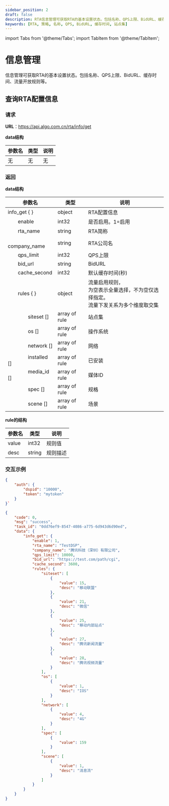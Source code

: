 ```yaml
---
sidebar_position: 2
draft: false
description: RTA信息管理可获取RTA的基本设置状态。包括名称、QPS上限、BidURL、缓存时间、流量开放规则等。
keywords: [RTA, 策略, 名称, QPS, BidURL, 缓存时间, 站点集]
---
```

import Tabs from '@theme/Tabs';
import TabItem from '@theme/TabItem';

# 信息管理

信息管理可获取RTA的基本设置状态。包括名称、QPS上限、BidURL、缓存时间、流量开放规则等。

## 查询RTA配置信息

### 请求

**URL**：https://api.algo.com.cn/rta/info/get

**data结构**

| 参数名 | 类型 |  说明 |
| ---- | ---- | ---- |
| 无 | 无 | 无 |

### 返回

**data结构**

| 参数名 | 类型 |  说明 |
| ---- | ---- | ---- |
| info_get { } | object | RTA配置信息 |
| 　　enable | int32 | 是否启用。1=启用 |
| 　　rta_name | string | RTA简称 |
| 　　company_name | string | RTA公司名 |
| 　　qps_limit | int32 | QPS上限 |
| 　　bid_url | string | BidURL |
| 　　cache_second | int32 | 默认缓存时间(秒) |
| 　　rules { } | object | 流量启用规则，<br />为空表示全量选择，不为空仅选择指定。<br />流量下发关系为多个维度取交集 |
| 　　　　siteset []  | array of rule | 站点集 |
| 　　　　os [] | array of rule | 操作系统 |
| 　　　　network [] | array of rule | 网络 |
| 　　　　installed [] | array of rule | 已安装 |
| 　　　　media_id [] | array of rule | 媒体ID |
| 　　　　spec [] | array of rule | 规格 |
| 　　　　scene [] | array of rule | 场景 |

**rule的结构**

| 参数名 | 类型 |  说明 |
| ---- | ---- | ---- |
| value | int32 | 规则值 |
| desc | string | 规则描述 |

### 交互示例

<Tabs>
<TabItem value="req" label="请求">

```json
{
	"auth": {
		"dspid": "10000",
		"token": "mytoken"	
	}
}`
```

</TabItem>

<TabItem value="res" label="返回">

```json
{
    "code": 0,
    "msg": "success",
    "task_id": "0dd76ef9-8547-4086-a775-6d943d6d90ed",
    "data": {
        "info_get": {
            "enable": 1,
            "rta_name": "TestDSP",
            "company_name": "腾讯科技（深圳）有限公司",
            "qps_limit": 10000,
            "bid_url": "https://test.com/path/cgi",
            "cache_second": 3600,
            "rules": {
                "siteset": [
                    {
                        "value": 15,
                        "desc": "移动联盟"
                    },
                    {
                        "value": 21,
                        "desc": "微信"
                    },
                    {
                        "value": 25,
                        "desc": "移动内部站点"
                    },
                    {
                        "value": 27,
                        "desc": "腾讯新闻流量"
                    },
                    {
                        "value": 28,
                        "desc": "腾讯视频流量"
                    }
                ],
                "os": [
                    {
                        "value": 1,
                        "desc": "IOS"
                    }
                ],
                "network": [
                    {
                        "value": 4,
                        "desc": "4G"
                    }
                ],
                "spec": [
                    {
                        "value": 159
                    }
                ],
                "scene": [
                    {
                        "value": 1,
                        "desc": "消息流"
                    }
                ]
            }
        }
    }
}

```

</TabItem>
</Tabs>
